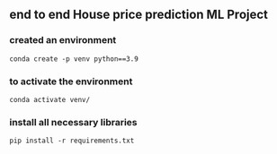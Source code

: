 ## end to end House price prediction ML Project 

### created an environment 
```
conda create -p venv python==3.9
```
### to activate the environment
```
conda activate venv/
```
### install all necessary libraries 
```
pip install -r requirements.txt
```
